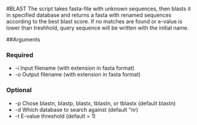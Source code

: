 #BLAST
The script takes fasta-file with unknown sequences, then blasts it in specified database and returns a fasta with renamed sequences according to the best blast score. If no matches are found or e-value is lower than treshhold, query sequence will be written with the initial name. 

##Arguments
### Required
* -i Input filename (with extension in fasta format)
* -o Output filename (with extension in fasta format)
### Optional
* -p Chose blastn, blastp, blastx, tblastn, or tblastx (default blastn)
* -d Which database to search against (default "nr)
* -t E-value threshold (default = 1)

